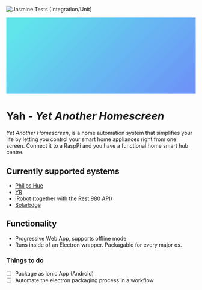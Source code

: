 ![Jasmine Tests (Integration/Unit)](https://github.com/Rebstorm/yah/workflows/Jasmine%20Tests%20(Integration/Unit)/badge.svg)

![Alt Text](yah-0.2.gif)
# Yah - _Yet Another Homescreen_
 _Yet Another Homescreen_, is a home automation system that simplifies your life by letting you control your smart home appliances right from one screen. Connect it to a RaspPi and you have a functional home smart hub centre.
 
## Currently supported systems
- [Philips Hue](https://www.philips-hue.com/)
- [YR](https://www.yr.no/)
- iRobot (together with the [Rest 980 API](https://github.com/koalazak/rest980))
- [SolarEdge](https://www.solaredge.com/)


## Functionality
- Progressive Web App, supports offline mode
- Runs inside of an Electron wrapper. Packagable for every major os.

### Things to do
- [ ] Package as Ionic App (Android)
- [ ] Automate the electron packaging process in a workflow 
